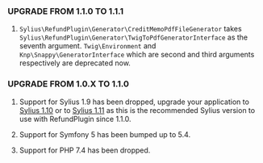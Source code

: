 ### UPGRADE FROM 1.1.0 TO 1.1.1

1. `Sylius\RefundPlugin\Generator\CreditMemoPdfFileGenerator` takes `Sylius\RefundPlugin\Generator\TwigToPdfGeneratorInterface` as the seventh argument. `Twig\Environment` and `Knp\Snappy\GeneratorInterface` which are second and third arguments respectively are deprecated now.

### UPGRADE FROM 1.0.X TO 1.1.0

1. Support for Sylius 1.9 has been dropped, upgrade your application to [Sylius 1.10](https://github.com/Sylius/Sylius/blob/master/UPGRADE-1.10.md)
   or to [Sylius 1.11](https://github.com/Sylius/Sylius/blob/master/UPGRADE-1.11.md) as this is the recommended Sylius version 
   to use with RefundPlugin since 1.1.0.

2. Support for Symfony 5 has been bumped up to 5.4.

3. Support for PHP 7.4 has been dropped.
